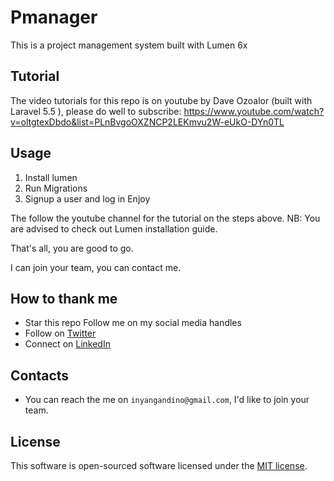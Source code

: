 # Pmanager 
This is a project management system built with Lumen 6x

## Tutorial
The video tutorials for this repo is on youtube by Dave Ozoalor (built with Laravel 5.5 ), please do well to subscribe: https://www.youtube.com/watch?v=oltgtexDbdo&list=PLnBvgoOXZNCP2LEKmvu2W-eUkO-DYn0TL

## Usage
1. Install lumen
2. Run Migrations
3. Signup a user and log in
Enjoy

The follow the youtube channel for the tutorial on the steps above. 
NB: You are advised to check out Lumen installation guide.

That's all, you are good to go.


I can join your team, you can contact me.

## How to thank me
* Star this repo
Follow me on my social media handles
* Follow on [Twitter](https://twitter.com/andreYang_)
* Connect on [LinkedIn](https://www.linkedin.com/in/andinoinyang/)


## Contacts

* You can reach the me on `inyangandino@gmail.com`, I'd like to join your team.

## License

This software is open-sourced software licensed under the [MIT license](http://opensource.org/licenses/MIT).
